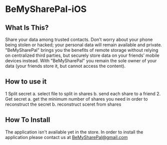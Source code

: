 # BeMySharePal-iOS


What Is This?
-------------

Share your data among trusted contacts.  Don’t worry about your phone being stolen or hacked; 
your personal data will remain available and private.
"BeMySharePal" brings you the benefits of remote storage without relying on centralized third parties,
but securely store data on your friends’ mobile devices instead. With "BeMySharePal" you remain the sole 
owner of your data (your friends store it, but cannot access the content).

How to use it
-------------
1 Split secret
    a. select file to split in shares
    b. send each share to a friend
2. Get secret 
    a. get the minimum number of shares you need in order to reconstruct the secret
    b. reconstruct sceret from shares


How To Install
-------------
The application isn't available yet in the store. In order to install the application please contact us at BeMySharePal@gmail.com

